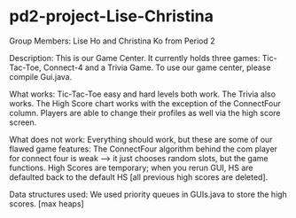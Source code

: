 pd2-project-Lise-Christina
==========================
Group Members: Lise Ho and Christina Ko from Period 2

Description: This is our Game Center. It currently holds three games: Tic-Tac-Toe, Connect-4 and a Trivia Game. 
To use our game center, please compile Gui.java.

What works:
     Tic-Tac-Toe easy and hard levels both work. The Trivia also works. The High Score chart works with the exception of the ConnectFour column. Players are able to change their profiles as well via the high score screen.

What does not work:
     Everything should work, but these are some of our flawed game features:
     The ConnectFour algorithm behind the com player for connect four is weak --> it just chooses random slots, but the game functions.
     High Scores are temporary; when you rerun GUI, HS are defaulted back to the default HS [all previous high scores are deleted].
     	  
Data structures used: We used priority queues in GUIs.java to store the high scores. [max heaps]
